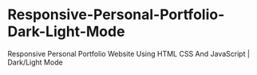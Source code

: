 # Responsive-Personal-Portfolio-Dark-Light-Mode
Responsive Personal Portfolio Website Using HTML CSS And JavaScript | Dark/Light Mode
